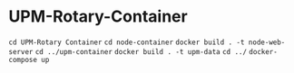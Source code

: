 # UPM-Rotary-Container

`cd UPM-Rotary Container`
`cd node-container`
`docker build . -t node-web-server`
`cd ../upm-container`
`docker build . -t upm-data`
`cd ../`
`docker-compose up`
